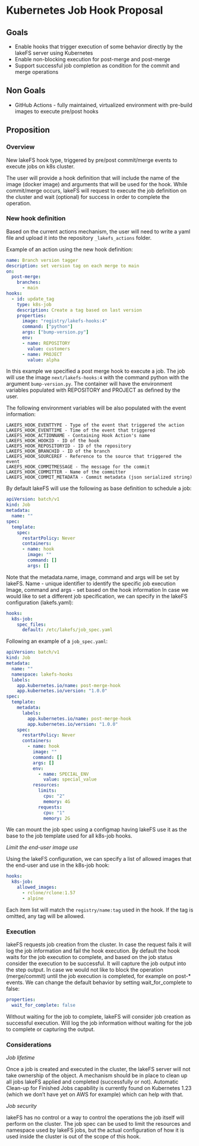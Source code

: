 # Kubernetes Job Hook Proposal

## Goals

- Enable hooks that trigger execution of some behavior directly by the lakeFS server using Kubernetes
- Enable non-blocking execution for post-merge and post-merge
- Support successful job completion as condition for the commit and merge operations


## Non Goals

- GitHub Actions - fully maintained, virtualized environment with pre-build images to execute pre/post hooks


## Proposition

### Overview

New lakeFS hook type, triggered by pre/post commit/merge events to execute jobs on k8s cluster.

The user will provide a hook definition that will include the name of the image (docker image) and arguments that will be used for the hook.
While commit/merge occurs, lakeFS will request to execute the job definition on the cluster and wait (optional) for success in order to complete the operation.

### New hook definition

Based on the current actions mechanism, the user will need to write a yaml file and upload it into the repository `_lakefs_actions` folder.

Example of an action using the new hook definition:

```yaml
name: Branch version tagger
description: set version tag on each merge to main
on:
  post-merge:
    branches:
      - main
hooks:
  - id: update_tag
    type: k8s-job
    description: Create a tag based on last version
    properties:
      image: "registry/lakefs-hooks:4"
      command: ["python"]
      args: ["bump-version.py"]
      env:
      - name: REPOSITORY
        value: customers
      - name: PROJECT
        value: alpha
```

In this example we specified a post merge hook to execute a job. The job will use the image `next/lakefs-hooks:4` with the command python with the argument `bump-version.py`.
The container will have the environment variables populated with REPOSITORY and PROJECT as defined by the user.

The following environment variables will be also populated with the event information:

```
LAKEFS_HOOK_EVENTTYPE - Type of the event that triggered the action
LAKEFS_HOOK_EVENTTIME - Time of the event that triggered
LAKEFS_HOOK_ACTIONNAME - Containing Hook Action's name
LAKEFS_HOOK_HOOKID - ID of the hook
LAKEFS_HOOK_REPOSITORYID - ID of the repository
LAKEFS_HOOK_BRANCHID - ID of the branch
LAKEFS_HOOK_SOURCEREF - Reference to the source that triggered the event
LAKEFS_HOOK_COMMITMESSAGE - The message for the commit
LAKEFS_HOOK_COMMITTER - Name of the committer
LAKEFS_HOOK_COMMIT_METADATA - Commit metadata (json serialized string)
```

By default lakeFS will use the following as base definition to schedule a job:

```yaml
apiVersion: batch/v1
kind: Job
metadata:
  name: ""
spec:
  template:
    spec:
      restartPolicy: Never
      containers:
      - name: hook
        image: ""
        command: []
        args: []
```

Note that the metadata.name, image, command and args will be set by lakeFS.
Name - unique identifier to identify the specific job execution
Image, command and args - set based on the hook information
In case we would like to set a different job specification, we can specify in the lakeFS configuration (lakefs.yaml):

```yaml
hooks:
  k8s-job:
    spec_files:
      default: /etc/lakefs/job_spec.yaml
```

Following an example of a `job_spec.yaml`:

```yaml
apiVersion: batch/v1
kind: Job
metadata:
  name: ""
  namespace: lakefs-hooks
  labels:
    app.kubernetes.io/name: post-merge-hook
    app.kubernetes.io/version: "1.0.0"
spec:
  template:
    metadata:
      labels:
        app.kubernetes.io/name: post-merge-hook
        app.kubernetes.io/version: "1.0.0"
    spec:
      restartPolicy: Never
      containers:
        - name: hook
          image: ""
          command: []
          args: []
          env:
            - name: SPECIAL_ENV
              value: special_value
          resources:
            limits:
              cpu: "2"
              memory: 4G
            requests:
              cpu: "1"
              memory: 2G
```

We can mount the job spec using a configmap having lakeFS use it as the base to the job template used for all k8s-job hooks.

*Limit the end-user image use*

Using the lakeFS configuration, we can specify a list of allowed images that the end-user and use in the k8s-job hook:

```yaml
hooks:
  k8s-job:
    allowed_images:
      - rclone/rclone:1.57
      - alpine
```

Each item list will match the `registry/name:tag` used in the hook.
If the tag is omitted, any tag will be allowed.

### Execution

lakeFS requests job creation from the cluster.  In case the request fails it will log the job information and fail the hook execution.
By default the hook waits for the job execution to complete, and based on the job status consider the execution to be successful.
It will capture the job output into the step output.
In case we would not like to block the operation (merge/commit) until the job execution is completed, for example on post-* events. We can change the default behavior by setting wait_for_complete to false:

```yaml
properties:
  wait_for_complete: false
```

Without waiting for the job to complete, lakeFS will consider job creation as successful execution. Will log the job information without waiting for the job to complete or capturing the output.

### Considerations

*Job lifetime*

Once a job is created and executed in the cluster, the lakeFS server will not take ownership of the object. A mechanism should be in place to clean up all jobs lakeFS applied and completed (successfully or not).
Automatic Clean-up for Finished Jobs capability is currently found on Kubernetes 1.23 (which we don’t have yet on AWS for example) which can help with that.

*Job security*

lakeFS has no control or a way to control the operations the job itself will perform on the cluster. The job spec can be used to limit the resources and namespace used by lakeFS jobs, but the actual configuration of how it is used inside the cluster is out of the scope of this hook.
